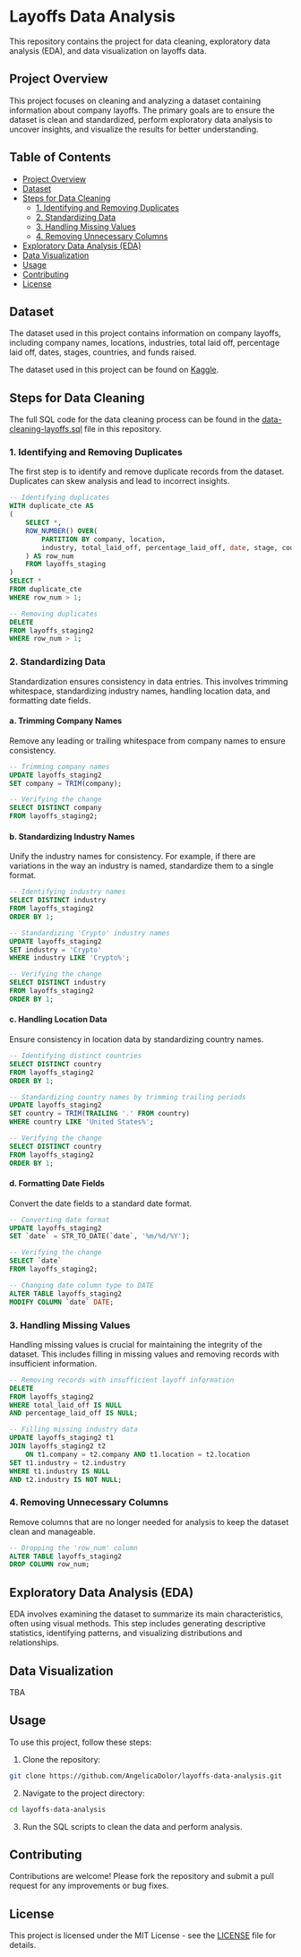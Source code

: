 # Layoffs Data Analysis

This repository contains the project for data cleaning, exploratory data analysis (EDA), and data visualization on layoffs data.

## Project Overview

This project focuses on cleaning and analyzing a dataset containing information about company layoffs. The primary goals are to ensure the dataset is clean and standardized, perform exploratory data analysis to uncover insights, and visualize the results for better understanding.

## Table of Contents

- [Project Overview](#project-overview)
- [Dataset](#dataset)
- [Steps for Data Cleaning](#steps-for-data-cleaning)
  - [1. Identifying and Removing Duplicates](#1-identifying-and-removing-duplicates)
  - [2. Standardizing Data](#2-standardizing-data)
  - [3. Handling Missing Values](#3-handling-missing-values)
  - [4. Removing Unnecessary Columns](#4-removing-unnecessary-columns)
- [Exploratory Data Analysis (EDA)](#exploratory-data-analysis-eda)
- [Data Visualization](#data-visualization)
- [Usage](#usage)
- [Contributing](#contributing)
- [License](#license)

## Dataset

The dataset used in this project contains information on company layoffs, including company names, locations, industries, total laid off, percentage laid off, dates, stages, countries, and funds raised.

The dataset used in this project can be found on [Kaggle](https://www.kaggle.com/datasets/swaptr/layoffs-2022).

## Steps for Data Cleaning

The full SQL code for the data cleaning process can be found in the [data-cleaning-layoffs.sql](https://github.com/AngelicaDolor/layoffs-data-analysis/blob/main/data-cleaning-layoffs.sql) file in this repository.

### 1. Identifying and Removing Duplicates

The first step is to identify and remove duplicate records from the dataset. Duplicates can skew analysis and lead to incorrect insights. 

```sql
-- Identifying duplicates
WITH duplicate_cte AS
(
    SELECT *,
    ROW_NUMBER() OVER(
        PARTITION BY company, location, 
        industry, total_laid_off, percentage_laid_off, date, stage, country, funds_raised_millions
    ) AS row_num
    FROM layoffs_staging
)
SELECT *
FROM duplicate_cte
WHERE row_num > 1;

-- Removing duplicates
DELETE
FROM layoffs_staging2
WHERE row_num > 1;

```
### 2. Standardizing Data

Standardization ensures consistency in data entries. This involves trimming whitespace, standardizing industry names, handling location data, and formatting date fields.

#### a. Trimming Company Names

Remove any leading or trailing whitespace from company names to ensure consistency.

```sql
-- Trimming company names
UPDATE layoffs_staging2
SET company = TRIM(company);

-- Verifying the change
SELECT DISTINCT company
FROM layoffs_staging2;
```

#### b. Standardizing Industry Names

Unify the industry names for consistency. For example, if there are variations in the way an industry is named, standardize them to a single format.

``` sql
-- Identifying industry names
SELECT DISTINCT industry
FROM layoffs_staging2
ORDER BY 1;

-- Standardizing 'Crypto' industry names
UPDATE layoffs_staging2
SET industry = 'Crypto'
WHERE industry LIKE 'Crypto%';

-- Verifying the change
SELECT DISTINCT industry
FROM layoffs_staging2
ORDER BY 1;
```

#### c. Handling Location Data

Ensure consistency in location data by standardizing country names.
```sql
-- Identifying distinct countries
SELECT DISTINCT country
FROM layoffs_staging2
ORDER BY 1;

-- Standardizing country names by trimming trailing periods
UPDATE layoffs_staging2
SET country = TRIM(TRAILING '.' FROM country)
WHERE country LIKE 'United States%';

-- Verifying the change
SELECT DISTINCT country
FROM layoffs_staging2
ORDER BY 1;
```
#### d. Formatting Date Fields

Convert the date fields to a standard date format.
```sql
-- Converting date format
UPDATE layoffs_staging2
SET `date` = STR_TO_DATE(`date`, '%m/%d/%Y');

-- Verifying the change
SELECT `date`
FROM layoffs_staging2;

-- Changing date column type to DATE
ALTER TABLE layoffs_staging2
MODIFY COLUMN `date` DATE;
```

### 3. Handling Missing Values

Handling missing values is crucial for maintaining the integrity of the dataset. This includes filling in missing values and removing records with insufficient information.


``` sql
-- Removing records with insufficient layoff information
DELETE
FROM layoffs_staging2
WHERE total_laid_off IS NULL
AND percentage_laid_off IS NULL;

-- Filling missing industry data
UPDATE layoffs_staging2 t1
JOIN layoffs_staging2 t2
    ON t1.company = t2.company AND t1.location = t2.location
SET t1.industry = t2.industry
WHERE t1.industry IS NULL
AND t2.industry IS NOT NULL;
```

### 4. Removing Unnecessary Columns
Remove columns that are no longer needed for analysis to keep the dataset clean and manageable.
``` sql
-- Dropping the 'row_num' column
ALTER TABLE layoffs_staging2
DROP COLUMN row_num;
```
## Exploratory Data Analysis (EDA)

EDA involves examining the dataset to summarize its main characteristics, often using visual methods. This step includes generating descriptive statistics, identifying patterns, and visualizing distributions and relationships.

## Data Visualization

TBA

## Usage
To use this project, follow these steps:

1. Clone the repository:
``` bash
git clone https://github.com/AngelicaDolor/layoffs-data-analysis.git
```
2. Navigate to the project directory:
``` bash
cd layoffs-data-analysis
```
3. Run the SQL scripts to clean the data and perform analysis.

## Contributing
Contributions are welcome! Please fork the repository and submit a pull request for any improvements or bug fixes.

## License

This project is licensed under the MIT License - see the [LICENSE](https://github.com/AngelicaDolor/layoffs-data-analysis/blob/main/LICENSE) file for details.


